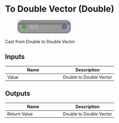# To Double Vector (Double)

<div align="left" data-full-width="false">

<figure><img src="To_Double_Vector_(Double).png" alt=""><figcaption></figcaption></figure>

</div>

Cast from Double to Double Vector

## Inputs

<table>
<thead><tr><th width="170">Name</th><th>Description</th></tr></thead>
<tbody>
<tr><td>Value</td><td>Double to Double Vector</td></tr>
</tbody>
</table>

## Outputs

<table>
<thead><tr><th width="170">Name</th><th>Description</th></tr></thead>
<tbody>
<tr><td>Return Value</td><td>Double to Double Vector</td></tr>
</tbody>
</table>